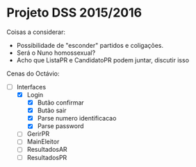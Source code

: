 # Projeto DSS 2015/2016

Coisas a considerar:
- Possibilidade de "esconder" partidos e coligações.
- Será o Nuno homossexual?
- Acho que ListaPR e CandidatoPR podem juntar, discutir isso


Cenas do Octávio:

- [ ] Interfaces
  - [x] Login
    - [x] Butão confirmar
    - [x] Butão sair
    - [x] Parse numero identificacao
    - [x] Parse password
  - [ ] GerirPR
  - [ ] MainEleitor
  - [ ] ResultadosAR
  - [ ] ResultadosPR
